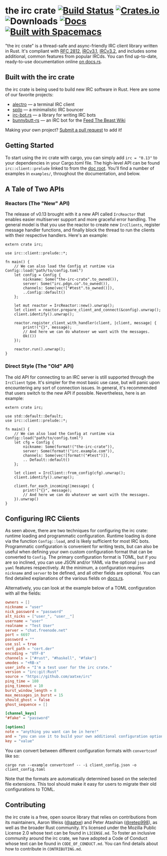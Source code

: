 # the irc crate [![Build Status][ci-badge]][ci] [![Crates.io][cr-badge]][cr] ![Downloads][dl-badge] [![Docs][doc-badge]][doc] [![Built with Spacemacs][bws]][sm]

[ci-badge]: https://travis-ci.org/aatxe/irc.svg?branch=stable
[ci]: https://travis-ci.org/aatxe/irc
[cr-badge]: https://img.shields.io/crates/v/irc.svg
[cr]: https://crates.io/crates/irc
[dl-badge]: https://img.shields.io/crates/d/irc.svg
[doc-badge]: https://docs.rs/irc/badge.svg
[doc]: https://docs.rs/irc
[bws]: https://cdn.rawgit.com/syl20bnr/spacemacs/442d025779da2f62fc86c2082703697714db6514/assets/spacemacs-badge.svg
[sm]: http://spacemacs.org

[rfc2812]: http://tools.ietf.org/html/rfc2812
[ircv3.1]: http://ircv3.net/irc/3.1.html 
[ircv3.2]: http://ircv3.net/irc/3.2.html

"the irc crate" is a thread-safe and async-friendly IRC client library written in Rust. It's
compliant with [RFC 2812][rfc2812], [IRCv3.1][ircv3.1], [IRCv3.2][ircv3.2], and includes some
additional, common features from popular IRCds. You can find up-to-date, ready-to-use documentation
online [on docs.rs][doc].

## Built with the irc crate ##

the irc crate is being used to build new IRC software in Rust. Here are some of our favorite
projects:

- [alectro][alectro] — a terminal IRC client
- [spilo][spilo] — a minimalistic IRC bouncer
- [irc-bot.rs][ircbot] — a library for writing IRC bots
- [bunnybutt-rs][bunnybutt] — an IRC bot for the [Feed The Beast Wiki][ftb-wiki]

[alectro]: https://github.com/aatxe/alectro
[spilo]: https://github.com/aatxe/spilo
[ircbot]: https://github.com/8573/irc-bot.rs
[bunnybutt]: https://github.com/FTB-Gamepedia/bunnybutt-rs
[ftb-wiki]: https://ftb.gamepedia.com/FTB_Wiki

Making your own project? [Submit a pull request](https://github.com/aatxe/irc/pulls) to add it!

## Getting Started ##

To start using the irc crate with cargo, you can simply add `irc = "0.13"` to your dependencies in
your Cargo.toml file. The high-level API can be found `irc::client::prelude` linked to from the
[doc root][doc]. You'll find a number of examples in `examples/`, throughout the documentation, and
below.

## A Tale of Two APIs ##

### Reactors (The "New" API) ###

The release of v0.13 brought with it a new API called `IrcReactor` that enables easier multiserver
support and more graceful error handling. The general model is that you use the reactor to create
new `IrcClients`, register message handler functions, and finally block the thread to run the
clients with their respective handlers. Here's an example:

```rust,no_run
extern crate irc;

use irc::client::prelude::*;

fn main() {
    // We can also load the Config at runtime via Config::load("path/to/config.toml")
    let config = Config {
        nickname: Some("the-irc-crate".to_owned()),
        server: Some("irc.pdgn.co".to_owned()),
        channels: Some(vec!["#test".to_owned()]),
        ..Config::default()
    };

    let mut reactor = IrcReactor::new().unwrap();
    let client = reactor.prepare_client_and_connect(&config).unwrap();
    client.identify().unwrap();
    
    reactor.register_client_with_handler(client, |client, message| {
        print!("{}", message);
        // And here we can do whatever we want with the messages.
        Ok(())
    });

    reactor.run().unwrap();
}
```


### Direct Style (The "Old" API) ###

The old API for connecting to an IRC server is still supported through the `IrcClient` type. It's
simpler for the most basic use case, but will panic upon encountering any sort of connection issues.
In general, it's recommended that users switch to the new API if possible. Nevertheless, here is an
example:

```rust,no_run
extern crate irc;

use std::default::Default;
use irc::client::prelude::*;

fn main() {
    // We can also load the Config at runtime via Config::load("path/to/config.toml")
    let cfg = Config {
        nickname: Some(format!("the-irc-crate")),
        server: Some(format!("irc.example.com")),
        channels: Some(vec![format!("#test")]),
        .. Default::default()
    };

    let client = IrcClient::from_config(cfg).unwrap();
    client.identify().unwrap();

    client.for_each_incoming(|message| {
        print!("{}", message);
        // And here we can do whatever we want with the messages.
    }).unwrap()
}
```

## Configuring IRC Clients ##

As seen above, there are two techniques for configuring the irc crate: runtime loading and
programmatic configuration. Runtime loading is done via the function `Config::load`, and is likely
sufficient for most IRC bots. Programmatic configuration is convenient for writing tests, but can
also be useful when defining your own custom configuration format that can be converted to `Config`.
The primary configuration format is TOML, but if you are so inclined, you can use JSON and/or YAML
via the optional `json` and `yaml` features respectively. At the minimum, a configuration requires
`nickname` and `server` to be defined, and all other fields are optional. You can find detailed
explanations of the various fields on
[docs.rs](https://docs.rs/irc/0.13.2/irc/client/data/config/struct.Config.html#fields).

Alternatively, you can look at the example below of a TOML configuration with all the fields:

```toml
owners = []
nickname = "user"
nick_password = "password"
alt_nicks = ["user_", "user__"]
username = "user"
realname = "Test User"
server = "chat.freenode.net"
port = 6697
password = ""
use_ssl = true
cert_path = "cert.der"
encoding = "UTF-8"
channels = ["#rust", "#haskell", "#fake"]
umodes = "+RB-x"
user_info = "I'm a test user for the irc crate."
version = "irc:git:Rust"
source = "https://github.com/aatxe/irc"
ping_time = 180
ping_timeout = 10
burst_window_length = 8
max_messages_in_burst = 15
should_ghost = false
ghost_sequence = []

[channel_keys]
"#fake" = "password"

[options]
note = "anything you want can be in here!"
and = "you can use it to build your own additional configuration options."
key = "value"
```

You can convert between different configuration formats with `convertconf` like so:

```shell
cargo run --example convertconf -- -i client_config.json -o client_config.toml
```

Note that the formats are automatically determined based on the selected file extensions. This 
tool should make it easy for users to migrate their old configurations to TOML.

## Contributing ##
the irc crate is a free, open source library that relies on contributions from its maintainers,
Aaron Weiss ([@aatxe][awe]) and Peter Atashian ([@retep998][bun]), as well as the broader Rust
community. It's licensed under the Mozilla Public License 2.0 whose text can be found in
`LICENSE.md`. To foster an inclusive community around the irc crate, we have adopted a Code of
Conduct whose text can be found in `CODE_OF_CONDUCT.md`. You can find details about how to
contribute in `CONTRIBUTING.md`.

[awe]: https://github.com/aatxe/
[bun]: https://github.com/retep998/
